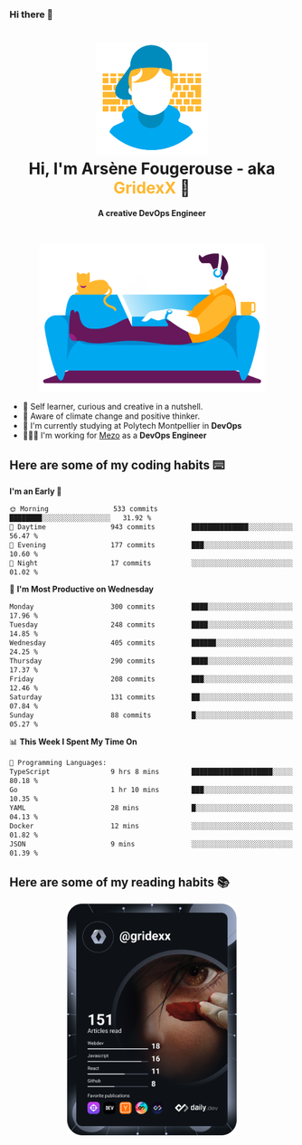 ### Hi there 👋

<!--
**GridexX/gridexx** is a ✨ _special_ ✨ repository because its `README.md` (this file) appears on your GitHub profile.

Here are some ideas to get you started:

- 🔭 I’m currently working on ...
- 🌱 I’m currently learning ...
- 👯 I’m looking to collaborate on ...
- 🤔 I’m looking for help with ...
- 💬 Ask me about ...
- 📫 How to reach me: ...
- 😄 Pronouns: ...
- ⚡ Fun fact: ...
-->


<!-- Header -->
<h1 align="center">
  <img src="./images/user_profile.png" width="200">
  <br>
  Hi, I'm Arsène Fougerouse - aka <span style="color:#ffb72e">GridexX</span> 👋
</h1>


<p align="center">
  <b>A creative DevOps Engineer </b>
</p>
<br/>
<p align="center">
  <img src="./images/man_couch.png" width="400">
</p>

- 🎨 Self learner, curious and creative in a nutshell. 
- 🌱 Aware of climate change and positive thinker.
- 📕 I'm currently studying at Polytech Montpellier in **DevOps**
- 👨🏻‍💻 I'm working for [Mezo](https://meso-lr.umontpellier.fr/) as a **DevOps Engineer**


## Here are some of my coding habits ⌨️

<!-- Add a section about tech and Ops stack
  Like this one : https://github.com/Xanthus58#-tech-stack
-->
<!--START_SECTION:waka-->
**I'm an Early 🐤** 

```text
🌞 Morning                533 commits         ████████░░░░░░░░░░░░░░░░░   31.92 % 
🌆 Daytime                943 commits         ██████████████░░░░░░░░░░░   56.47 % 
🌃 Evening                177 commits         ███░░░░░░░░░░░░░░░░░░░░░░   10.60 % 
🌙 Night                  17 commits          ░░░░░░░░░░░░░░░░░░░░░░░░░   01.02 % 
```
📅 **I'm Most Productive on Wednesday** 

```text
Monday                   300 commits         ████░░░░░░░░░░░░░░░░░░░░░   17.96 % 
Tuesday                  248 commits         ████░░░░░░░░░░░░░░░░░░░░░   14.85 % 
Wednesday                405 commits         ██████░░░░░░░░░░░░░░░░░░░   24.25 % 
Thursday                 290 commits         ████░░░░░░░░░░░░░░░░░░░░░   17.37 % 
Friday                   208 commits         ███░░░░░░░░░░░░░░░░░░░░░░   12.46 % 
Saturday                 131 commits         ██░░░░░░░░░░░░░░░░░░░░░░░   07.84 % 
Sunday                   88 commits          █░░░░░░░░░░░░░░░░░░░░░░░░   05.27 % 
```


📊 **This Week I Spent My Time On** 

```text
💬 Programming Languages: 
TypeScript               9 hrs 8 mins        ████████████████████░░░░░   80.18 % 
Go                       1 hr 10 mins        ███░░░░░░░░░░░░░░░░░░░░░░   10.35 % 
YAML                     28 mins             █░░░░░░░░░░░░░░░░░░░░░░░░   04.13 % 
Docker                   12 mins             ░░░░░░░░░░░░░░░░░░░░░░░░░   01.82 % 
JSON                     9 mins              ░░░░░░░░░░░░░░░░░░░░░░░░░   01.39 % 
```


<!--END_SECTION:waka-->

## Here are some of my reading habits 📚
<div  align="center">
  <img src="./images/devcard.svg" width="300">
</div>
